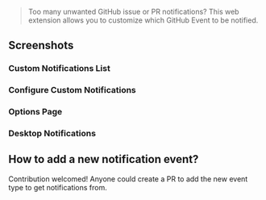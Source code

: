 
> Too many unwanted GitHub issue or PR notifications? This web extension allows you to customize which GitHub Event to be notified.

## Screenshots


### Custom Notifications List

### Configure Custom Notifications

### Options Page

### Desktop Notifications

## How to add a new notification event?

Contribution welcomed! Anyone could create a PR to add the new event type to get notifications from.
